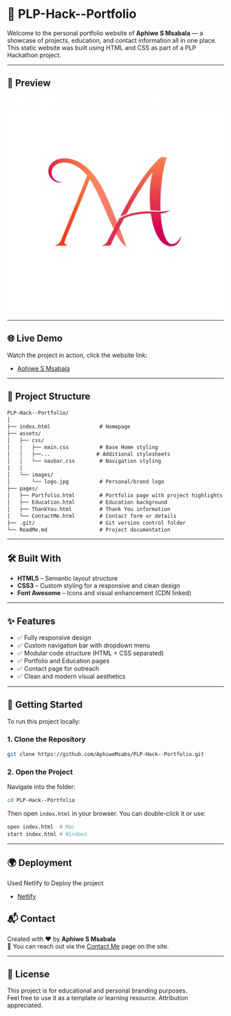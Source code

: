 # 🌟 PLP-Hack--Portfolio

Welcome to the personal portfolio website of **Aphiwe S Msabala** — a showcase of projects, education, and contact information all in one place. This static website was built using HTML and CSS as part of a PLP Hackathon project.

---

## 📸 Preview

![Website Preview](assets/images/logo.jpg) <!-- Replace with an actual screenshot if available -->

---

## 🌐 Live Demo

Watch the project in action, click the website link: 

- [Aphiwe S Msabala](https://aphiwe-s-msabala.netlify.app/)


---

## 📁 Project Structure

```
PLP-Hack--Portfolio/
│
├── index.html                # Homepage
├── assets/
│   ├── css/
│   │   ├── main.css          # Base Home styling
│   │   ├──...               # Additional stylesheets
│   │   └── navbar.css        # Navigation styling
|   |    
│   └── images/
│       └── logo.jpg          # Personal/brand logo
├── pages/
│   ├── Portfolio.html        # Portfolio page with project highlights
│   ├── Education.html        # Education background
│   ├── ThankYou.html         # Thank You information
│   └── ContactMe.html        # Contact form or details
├── .git/                     # Git version control folder
└── ReadMe.md                 # Project documentation
```

---

## 🛠️ Built With

- **HTML5** – Semantic layout structure  
- **CSS3** – Custom styling for a responsive and clean design  
- **Font Awesome** – Icons and visual enhancement (CDN linked)

---

## ✨ Features

- ✅ Fully responsive design  
- ✅ Custom navigation bar with dropdown menu  
- ✅ Modular code structure (HTML + CSS separated)  
- ✅ Portfolio and Education pages  
- ✅ Contact page for outreach  
- ✅ Clean and modern visual aesthetics

---

## 🚀 Getting Started

To run this project locally:

### 1. Clone the Repository

```bash
git clone https://github.com/AphiweMsabs/PLP-Hack--Portfolio.git
```

### 2. Open the Project

Navigate into the folder:

```bash
cd PLP-Hack--Portfolio
```

Then open `index.html` in your browser. You can double-click it or use:

```bash
open index.html  # Mac
start index.html # Windows
```

---

## 🌍 Deployment

Used Netlify to Deploy the project

- [Netlify](https://www.netlify.com/)



## 📬 Contact

Created with ❤️ by **Aphiwe S Msabala**  
📧 You can reach out via the [Contact Me](pages/ContactMe.html) page on the site.

---

## 📜 License

This project is for educational and personal branding purposes.  
Feel free to use it as a template or learning resource. Attribution appreciated.

